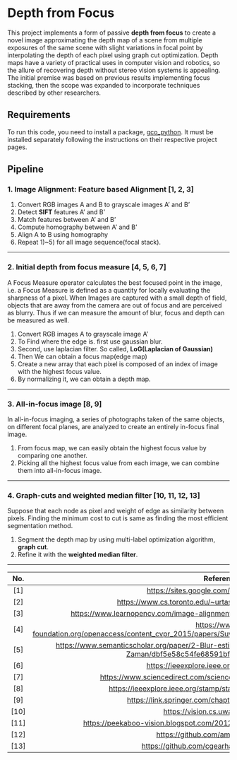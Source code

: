 # Depth from Focus
This project implements a form of passive **depth from focus** to create a novel image approximating the depth map of a scene from multiple exposures of the same scene with slight variations in focal point by interpolating the depth of each pixel using graph cut optimization. Depth maps have a variety of practical uses in computer vision and robotics, so the allure of recovering depth without stereo vision systems is appealing. The initial premise was based on previous results implementing focus stacking, then the scope was expanded to incorporate techniques described by other researchers.

## Requirements
To run this code, you need to install a package, [gco_python](https://github.com/amueller/gco_python). It must be installed separately following the instructions on their respective project pages.

## Pipeline
### 1. Image Alignment: Feature based Alignment [1, 2, 3]
1) Convert RGB images A and B to grayscale images A’ and B’
2) Detect **SIFT** features A’ and B’
3) Match features between A’ and B’
4) Compute homography between A’ and B’
5) Align A to B using homography
6) Repeat 1)~5) for all image sequence(focal stack).

---

### 2. Initial depth from focus measure [4, 5, 6, 7]
A Focus Measure operator calculates the best focused point in the image, i.e. a Focus Measure is defined as a quantity for locally evaluating the sharpness of a pixel. When Images are captured with a small depth of field, objects that are away from the camera are out of focus and are perceived as blurry. Thus if we can measure the amount of blur, focus and depth can be measured as well.

1) Convert RGB images A to grayscale image A’
2) To Find where the edge is. first use gaussian blur.
3) Second, use laplacian filter. So called, **LoG(Laplacian of Gaussian)**
4) Then We can obtain a focus map(edge map)
5) Create a new array that each pixel is composed of an index of image with the highest focus value.
6) By normalizing it, we can obtain a depth map.

---

### 3. All-in-focus image [8, 9]
In all-in-focus imaging, a series of photographs taken of the same objects, on different focal planes, are analyzed to create an entirely in-focus final image. 

1) From focus map, we can easily obtain the highest focus value by comparing one another.
2) Picking all the highest focus value from each image, we can combine them into all-in-focus image.

---

### 4. Graph-cuts and weighted median filter [10, 11, 12, 13]
Suppose that each node as pixel and weight of edge as similarity between pixels. Finding the minimum cost to cut is same as finding the most efficient segmentation method.

1) Segment the depth map by using multi-label optimization algorithm, **graph cut**.
2) Refine it with the **weighted median filter**.

---

| No. | References |
|:---:|:---:|
|[1] | https://sites.google.com/site/imagealignment/ |
|[2] | https://www.cs.toronto.edu/~urtasun/courses/CV/lecture06.pdf |
|[3] | https://www.learnopencv.com/image-alignment-feature-based-using-opencv-c-python/ |
|[4] | https://www.cv-foundation.org/openaccess/content_cvpr_2015/papers/Suwajanakorn_Depth_From_Focus_2015_CVPR_paper.pdf |
|[5] | https://www.semanticscholar.org/paper/2-Blur-estimation-using-the-Elder-and-Zucker-method-Zaman/dbf5e58c54fe68591bf749d22b5ac002ca8cfe38 |
|[6] | https://ieeexplore.ieee.org/document/689301 |
|[7] | https://www.sciencedirect.com/science/article/pii/S0031320308000058 |
|[8] | https://ieeexplore.ieee.org/stamp/stamp.jsp?tp=&arnumber=560554 |
|[9] | https://link.springer.com/chapter/10.1007/11559573_22 |
|[10] | https://vision.cs.uwaterloo.ca/code/ |
|[11] | https://peekaboo-vision.blogspot.com/2012/05/graphcuts-for-python-pygco.html |
|[12] | https://github.com/amueller/gco_python |
|[13] | https://github.com/cgearhart/DepthFromDefocus |
